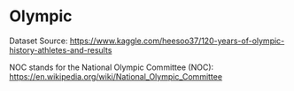 # Olympic
Dataset Source: https://www.kaggle.com/heesoo37/120-years-of-olympic-history-athletes-and-results

NOC stands for the National Olympic Committee (NOC): https://en.wikipedia.org/wiki/National_Olympic_Committee




